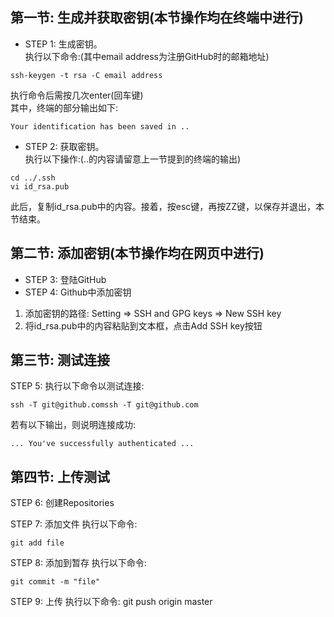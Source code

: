 ## 第一节: 生成并获取密钥(本节操作均在终端中进行)
* STEP 1: 生成密钥。   
执行以下命令:(其中email address为注册GitHub时的邮箱地址)   
```
ssh-keygen -t rsa -C email address
```
执行命令后需按几次enter(回车键)   
其中，终端的部分输出如下:   
```
Your identification has been saved in ..
```
* STEP 2: 获取密钥。   
执行以下操作:(..的内容请留意上一节提到的终端的输出)   
```
cd ../.ssh
vi id_rsa.pub
```
此后，复制id_rsa.pub中的内容。接着，按esc键，再按ZZ键，以保存并退出，本节结束。   
## 第二节: 添加密钥(本节操作均在网页中进行)   
* STEP 3: 登陆GitHub   
* STEP 4: Github中添加密钥   
1. 添加密钥的路径: Setting => SSH and GPG keys => New SSH key   
2. 将id_rsa.pub中的内容粘贴到文本框，点击Add SSH key按钮   
## 第三节: 测试连接   
STEP 5: 执行以下命令以测试连接:   
```
ssh -T git@github.comssh -T git@github.com
```
若有以下输出，则说明连接成功:   
```
... You've successfully authenticated ...
```
## 第四节: 上传测试   
STEP 6: 创建Repositories   

STEP 7: 添加文件
执行以下命令:
```
git add file
```
STEP 8: 添加到暂存
执行以下命令:
```
git commit -m "file"
```
STEP 9: 上传
执行以下命令:
git push origin master


